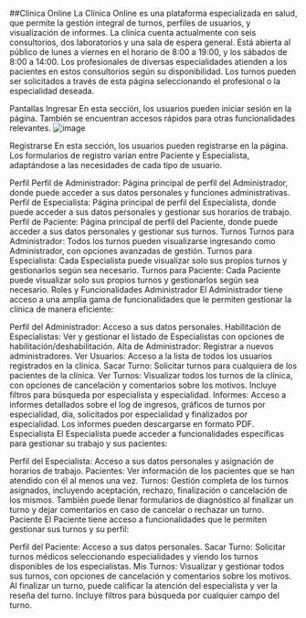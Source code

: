 ##Clínica Online
La Clínica Online es una plataforma especializada en salud, que permite la gestión integral de turnos, perfiles de usuarios, y visualización de informes. La clínica cuenta actualmente con seis consultorios, dos laboratorios y una sala de espera general. Está abierta al público de lunes a viernes en el horario de 8:00 a 19:00, y los sábados de 8:00 a 14:00. Los profesionales de diversas especialidades atienden a los pacientes en estos consultorios según su disponibilidad. Los turnos pueden ser solicitados a través de esta página seleccionando el profesional o la especialidad deseada.

Pantallas
Ingresar
En esta sección, los usuarios pueden iniciar sesión en la página. También se encuentran accesos rápidos para otras funcionalidades relevantes.
![image](https://github.com/francisco-allende/LaboIV-Tp-Clinica/assets/74782019/8359df8e-120a-4850-a10c-a38619757abd)

Registrarse
En esta sección, los usuarios pueden registrarse en la página. Los formularios de registro varían entre Paciente y Especialista, adaptándose a las necesidades de cada tipo de usuario.

Perfil
Perfil de Administrador: Página principal de perfil del Administrador, donde puede acceder a sus datos personales y funciones administrativas.
Perfil de Especialista: Página principal de perfil del Especialista, donde puede acceder a sus datos personales y gestionar sus horarios de trabajo.
Perfil de Paciente: Página principal de perfil del Paciente, donde puede acceder a sus datos personales y gestionar sus turnos.
Turnos
Turnos para Administrador: Todos los turnos pueden visualizarse ingresando como Administrador, con opciones avanzadas de gestión.
Turnos para Especialista: Cada Especialista puede visualizar solo sus propios turnos y gestionarlos según sea necesario.
Turnos para Paciente: Cada Paciente puede visualizar solo sus propios turnos y gestionarlos según sea necesario.
Roles y Funcionalidades
Administrador
El Administrador tiene acceso a una amplia gama de funcionalidades que le permiten gestionar la clínica de manera eficiente:

Perfil del Administrador: Acceso a sus datos personales.
Habilitación de Especialistas: Ver y gestionar el listado de Especialistas con opciones de habilitación/deshabilitación.
Alta de Administrador: Registrar a nuevos administradores.
Ver Usuarios: Acceso a la lista de todos los usuarios registrados en la clínica.
Sacar Turno: Solicitar turnos para cualquiera de los pacientes de la clínica.
Ver Turnos: Visualizar todos los turnos de la clínica, con opciones de cancelación y comentarios sobre los motivos. Incluye filtros para búsqueda por especialista y especialidad.
Informes: Acceso a informes detallados sobre el log de ingresos, gráficos de turnos por especialidad, día, solicitados por especialidad y finalizados por especialidad. Los informes pueden descargarse en formato PDF.
Especialista
El Especialista puede acceder a funcionalidades específicas para gestionar su trabajo y sus pacientes:

Perfil del Especialista: Acceso a sus datos personales y asignación de horarios de trabajo.
Pacientes: Ver información de los pacientes que se han atendido con él al menos una vez.
Turnos: Gestión completa de los turnos asignados, incluyendo aceptación, rechazo, finalización o cancelación de los mismos. También puede llenar formularios de diagnóstico al finalizar un turno y dejar comentarios en caso de cancelar o rechazar un turno.
Paciente
El Paciente tiene acceso a funcionalidades que le permiten gestionar sus turnos y su perfil:

Perfil del Paciente: Acceso a sus datos personales.
Sacar Turno: Solicitar turnos médicos seleccionando especialidades y viendo los turnos disponibles de los especialistas.
Mis Turnos: Visualizar y gestionar todos sus turnos, con opciones de cancelación y comentarios sobre los motivos. Al finalizar un turno, puede calificar la atención del especialista y ver la reseña del turno. Incluye filtros para búsqueda por cualquier campo del turno.



